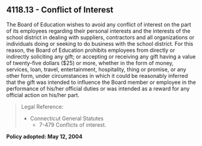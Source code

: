 ## 4118.13 - Conflict of Interest

The Board of Education wishes to avoid any conflict of interest on the part of its employees regarding their personal interests and the interests of the school district in dealing with suppliers, contractors and all organizations or individuals doing or seeking to do business with the school district.  For this reason, the Board of Education prohibits employees from directly or indirectly soliciting any gift; or accepting or receiving any gift having a value of twenty-five dollars ($25) or more, whether in the form of money, services, loan, travel, entertainment, hospitality, thing or promise, or any other form, under circumstances in which it could be reasonably inferred that the gift was intended to influence the Board member or employee in the performance of his/her official duties or was intended as a reward for any official action on his/her part.

> Legal Reference: 
> 
> * Connecticut General Statutes
>   * 7-479 Conflicts of interest.

**Policy adopted:   May 12, 2004**

